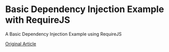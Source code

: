 Basic Dependency Injection Example with RequireJS
=================================================

A Basic Dependency Injection Example using RequireJS

[Original Article](http://www.ericfeminella.com/blog/2012/12/15/basic-dependency-injection-with-requirejs/)

